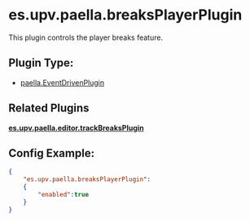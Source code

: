 # es.upv.paella.breaksPlayerPlugin

This plugin controls the player breaks feature.

## Plugin Type:

- [paella.EventDrivenPlugin](../developer/plugin_types.md)

## Related Plugins 

[**es.upv.paella.editor.trackBreaksPlugin**](es.upv.paella.editor.trackBreaksPlugin.md)


## Config Example:

```json
{
	"es.upv.paella.breaksPlayerPlugin": 
	{
		"enabled":true
	}
}
```
